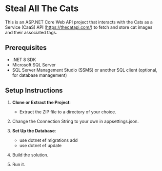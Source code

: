 # Steal All The Cats

This is an ASP.NET Core Web API project that interacts with the Cats as a Service (CaaS) API (https://thecatapi.com/) to fetch and store cat images and their associated tags.

## Prerequisites

- .NET 8 SDK
- Microsoft SQL Server
- SQL Server Management Studio (SSMS) or another SQL client (optional, for database management)

## Setup Instructions

1. **Clone or Extract the Project**:
   - Extract the ZIP file to a directory of your choice.

3. Change the Connection String to your own in appsettings.json.

4. **Set Up the Database**:
   - use dotnet ef migrations add 
	- use dotnet ef update

5. Build the solution.

6. Run it. 
